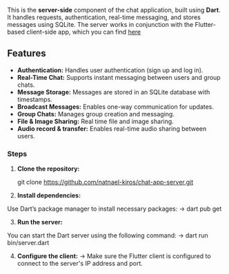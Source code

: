 This is the **server-side** component of the chat application, built using **Dart**. It handles requests, authentication, real-time messaging, and stores messages using SQLite. The server works in conjunction with the Flutter-based client-side app, which you can find [here](https://github.com/natnael-kiros/chat-app-2.0)

## Features

- **Authentication:** Handles user authentication (sign up and log in).
- **Real-Time Chat:** Supports instant messaging between users and group chats.
- **Message Storage:** Messages are stored in an SQLite database with timestamps.
- **Broadcast Messages:** Enables one-way communication for updates.
- **Group Chats:** Manages group creation and messaging.
- **File & Image Sharing:** Real time file and image sharing.
- **Audio record & transfer:** Enables real-time audio sharing between users.

### Steps

1. **Clone the repository:**

   git clone https://github.com/natnael-kiros/chat-app-server.git

2. **Install dependencies:**

Use Dart’s package manager to install necessary packages:
-> dart pub get

3. **Run the server:**

You can start the Dart server using the following command:
-> dart run bin/server.dart

4. **Configure the client:**
   -> Make sure the Flutter client is configured to connect to the server's IP address and port.
